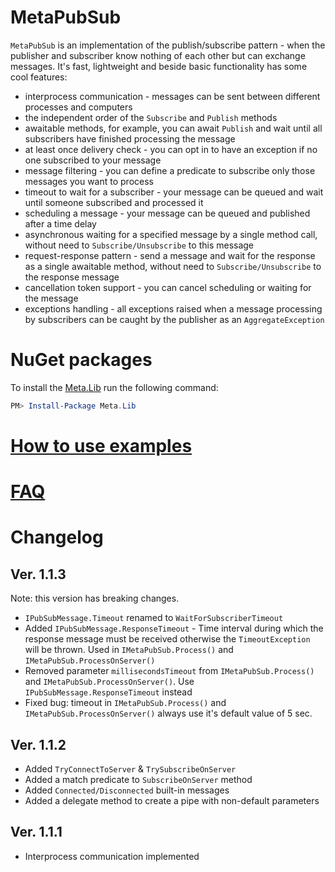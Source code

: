 ﻿MetaPubSub
========================

`MetaPubSub` is an implementation of the publish/subscribe pattern - when the publisher and subscriber know nothing of each other but can exchange messages. It's fast, lightweight and beside basic functionality has some cool features:

- interprocess communication - messages can be sent between different processes and computers
- the independent order of the `Subscribe` and `Publish` methods
- awaitable methods, for example, you can await `Publish` and wait until all subscribers have finished processing the message 
- at least once delivery check - you can opt in to have an exception if no one subscribed to your message
- message filtering - you can define a predicate to subscribe only those messages you want to process
- timeout to wait for a subscriber - your message can be queued and wait until someone subscribed and processed it
- scheduling a message - your message can be queued and published after a time delay
- asynchronous waiting for a specified message by a single method call, without need to `Subscribe/Unsubscribe` to this message
- request-response pattern - send a message and wait for the response as a single awaitable method, without need to `Subscribe/Unsubscribe` to the response message
- cancellation token support - you can cancel scheduling or waiting for the message
- exceptions handling - all exceptions raised when a message processing by subscribers can be caught by the publisher as an `AggregateException`

# NuGet packages

To install the [Meta.Lib](https://www.nuget.org/packages/Meta.Lib/) run the following command:
```Powershell
PM> Install-Package Meta.Lib 
```

# [How to use examples](https://github.com/dzaliznyak/Meta.Lib/wiki/HowTo)

# [FAQ](https://github.com/dzaliznyak/Meta.Lib/wiki/FAQ)

# Changelog

## Ver. 1.1.3

Note: this version has breaking changes.

- `IPubSubMessage.Timeout` renamed to `WaitForSubscriberTimeout`
- Added `IPubSubMessage.ResponseTimeout` - Time interval during which the response message must be received otherwise the `TimeoutException` will be thrown. Used in `IMetaPubSub.Process()` and `IMetaPubSub.ProcessOnServer()`
- Removed parameter `millisecondsTimeout` from `IMetaPubSub.Process()` and `IMetaPubSub.ProcessOnServer()`. Use `IPubSubMessage.ResponseTimeout` instead
- Fixed bug: timeout in `IMetaPubSub.Process()` and `IMetaPubSub.ProcessOnServer()` always use it's default value of 5 sec.


## Ver. 1.1.2

- Added `TryConnectToServer` & `TrySubscribeOnServer`
- Added a match predicate to `SubscribeOnServer` method
- Added `Connected/Disconnected` built-in messages
- Added a delegate method to create a pipe with non-default parameters


## Ver. 1.1.1

- Interprocess communication implemented
